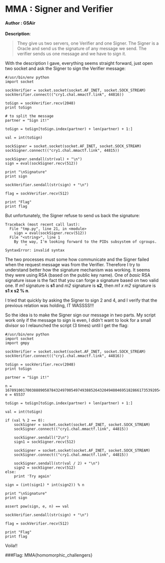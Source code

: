 # MMA : Signer and Verifier

#### Author : GSAir

**Description**:
> They give us two servers, one Verifier and one Signer. The Signer is a Oracle and send us the signature of any message we send. The verifier sends us one message and we have to sign it.

With the description I gave, everything seems straight forward, just open two socket and ask the Signer to sign the Verifier message:

    #/usr/bin/env python
    import socket

    sockVerifier = socket.socket(socket.AF_INET, socket.SOCK_STREAM)
    sockVerifier.connect(("cry1.chal.mmactf.link", 44816))

    toSign = sockVerifier.recv(2048)
    print toSign

    # to split the message
    partner = "Sign it!"

    toSign = toSign[toSign.index(partner) + len(partner) + 1:]

    val = int(toSign)

    sockSigner = socket.socket(socket.AF_INET, socket.SOCK_STREAM)
    sockSigner.connect(("cry1.chal.mmactf.link", 44815))

    sockSigner.sendall(str(val) + "\n")
    sign = eval(sockSigner.recv(512))

    print "\nSignature"
    print sign

    sockVerifier.sendall(str(sign) + "\n")

    flag = sockVerifier.recv(512)

    print "Flag"
    print flag


But unfortunately, the Signer refuse to send us back the signature:

    Traceback (most recent call last):
      File "tmp.py", line 21, in <module>
        sign = eval(sockSigner.recv(512))
      File "<string>", line 1
        By the way, I'm looking forward to the PIDs subsystem of cgroups.
             ^
    SyntaxError: invalid syntax

The two processes must some how communicate and the Signer failed when the request message was from the Verifier.
Therefore I try to understand better how the signature mechanism was working. It seems they were using RSA (based on the public key name). One of *basic* RSA signature issue is the fact that you can forge a signature based on two valid one. If *m1* signature is **s1** and *m2* signature is **s2**, then *m1 x m2* signature is **s1 x s2 % n**.

I tried that quickly by asking the Signer to sign 2 and 4, and I verify that the previous relation was holding, IT WASSSS!!!

So the idea is to make the Signer sign our message in two parts. My script work only if the message to sign is even, I didn't want to look for a small divisor so I relaunched the script (3 times) until I get the flag:

    #/usr/bin/env python
    import socket
    import gmpy

    sockVerifier = socket.socket(socket.AF_INET, socket.SOCK_STREAM)
    sockVerifier.connect(("cry1.chal.mmactf.link", 44816))

    toSign = sockVerifier.recv(2048)
    print toSign

    partner = "Sign it!"

    n = 167891001700388890587843249700549749388526432049480469518286617353920544258774519927209158925778143308323065254691520342763823691453238628056767074647261280532853686188135635704146982794597383205258532849509382400026732518927013916395873932058316105952437693180982367272310066869071042063581536335953290566509
    e = 65537

    toSign = toSign[toSign.index(partner) + len(partner) + 1:]

    val = int(toSign)

    if (val % 2 == 0):
        sockSigner = socket.socket(socket.AF_INET, socket.SOCK_STREAM)
        sockSigner.connect(("cry1.chal.mmactf.link", 44815))

        sockSigner.sendall("2\n")
        sign1 = sockSigner.recv(512)

        sockSigner = socket.socket(socket.AF_INET, socket.SOCK_STREAM)
        sockSigner.connect(("cry1.chal.mmactf.link", 44815))

        sockSigner.sendall(str(val / 2) + "\n")
        sign2 = sockSigner.recv(512)
    else:
        print 'Try again'

    sign = (int(sign1) * int(sign2)) % n

    print "\nSignature"
    print sign

    assert pow(sign, e, n) == val

    sockVerifier.sendall(str(sign) + "\n")

    flag = sockVerifier.recv(512)

    print "Flag"
    print flag

Voila!!

###Flag: MMA{homomorphic_challengers}
